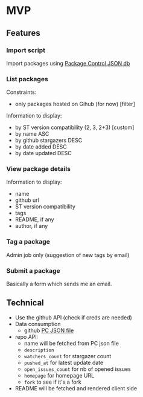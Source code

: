 MVP
===

## Features

### Import script

Import packages using [Package Control JSON db](https://raw.github.com/wbond/package_control_channel/master/repositories.json)

### List packages

Constraints:

- only packages hosted on Gihub (for now) [filter]

Information to display:

- by ST version compatibility (2, 3, 2+3) [custom]
- by name ASC
- by github stargazers DESC
- by date added DESC
- by date updated DESC

### View package details

Information to display:

- name
- github url
- ST version compatibility
- tags
- README, if any
- author, if any

### Tag a package

Admin job only (suggestion of new tags by email)

### Submit a package

Basically a form which sends me an email.

## Technical

* Use the github API (check if creds are needed)
* Data consumption
    - github [PC JSON file](https://raw.github.com/wbond/package_control_channel/master/repositories.json)
* repo API:
    - name will be fetched from PC json file
    - `description`
    - `watchers_count` for stargazer count
    - `pushed_at` for latest update date
    - `open_issues_count` for nb of opened issues
    - `homepage` for homepage URL
    - `fork` to see if it's a fork
* README will be fetched and rendered client side
